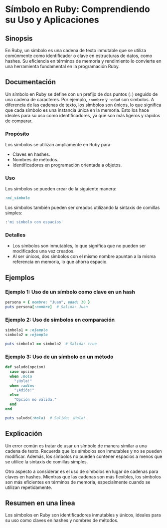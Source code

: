 <!--
Meta Description: # Símbolo en Ruby: Comprendiendo su Uso y Aplicaciones ## Sinopsis En Ruby, un símbolo es una cadena de texto inmutable que se utiliza comúnmente como...
Meta Keywords: símbolos, ruby, que, los, uso
-->

# Símbolo en Ruby: Comprendiendo su Uso y Aplicaciones

## Sinopsis
En Ruby, un símbolo es una cadena de texto inmutable que se utiliza comúnmente como identificador o clave en estructuras de datos, como hashes. Su eficiencia en términos de memoria y rendimiento lo convierte en una herramienta fundamental en la programación Ruby.

## Documentación
Un símbolo en Ruby se define con un prefijo de dos puntos (`:`) seguido de una cadena de caracteres. Por ejemplo, `:nombre` y `:edad` son símbolos. A diferencia de las cadenas de texto, los símbolos son únicos, lo que significa que cada símbolo es una instancia única en la memoria. Esto los hace ideales para su uso como identificadores, ya que son más ligeros y rápidos de comparar.

### Propósito
Los símbolos se utilizan ampliamente en Ruby para:
- Claves en hashes.
- Nombres de métodos.
- Identificadores en programación orientada a objetos.

### Uso
Los símbolos se pueden crear de la siguiente manera:

```ruby
:mi_simbolo
```

Los símbolos también pueden ser creados utilizando la sintaxis de comillas simples:

```ruby
:'mi simbolo con espacios'
```

### Detalles
- Los símbolos son inmutables, lo que significa que no pueden ser modificados una vez creados.
- Al ser únicos, dos símbolos con el mismo nombre apuntan a la misma referencia en memoria, lo que ahorra espacio.

## Ejemplos

### Ejemplo 1: Uso de un símbolo como clave en un hash

```ruby
persona = { nombre: "Juan", edad: 30 }
puts persona[:nombre]  # Salida: Juan
```

### Ejemplo 2: Uso de símbolos en comparación

```ruby
simbolo1 = :ejemplo
simbolo2 = :ejemplo

puts simbolo1 == simbolo2  # Salida: true
```

### Ejemplo 3: Uso de un símbolo en un método

```ruby
def saludo(opcion)
  case opcion
  when :hola
    "¡Hola!"
  when :adios
    "¡Adiós!"
  else
    "Opción no válida."
  end
end

puts saludo(:hola)  # Salida: ¡Hola!
```

## Explicación
Un error común es tratar de usar un símbolo de manera similar a una cadena de texto. Recuerda que los símbolos son inmutables y no se pueden modificar. Además, los símbolos no pueden contener espacios a menos que se utilice la sintaxis de comillas simples.

Otro aspecto a considerar es el uso de símbolos en lugar de cadenas para claves en hashes. Mientras que las cadenas son más flexibles, los símbolos son más eficientes en términos de memoria, especialmente cuando se utilizan repetidamente.

## Resumen en una línea
Los símbolos en Ruby son identificadores inmutables y únicos, ideales para su uso como claves en hashes y nombres de métodos.